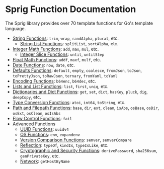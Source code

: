 # Sprig Function Documentation

The Sprig library provides over 70 template functions for Go's template language.

- [String Functions](strings.md): `trim`, `wrap`, `randAlpha`, `plural`, etc.
  - [String List Functions](string_slice.md): `splitList`, `sortAlpha`, etc.
- [Integer Math Functions](math.md): `add`, `max`, `mul`, etc.
  - [Integer Slice Functions](integer_slice.md): `until`, `untilStep`
- [Float Math Functions](mathf.md): `addf`, `maxf`, `mulf`, etc.
- [Date Functions](date.md): `now`, `date`, etc.
- [Defaults Functions](defaults.md): `default`, `empty`, `coalesce`, `fromJson`, `toJson`, `toPrettyJson`, `toRawJson`, `ternary`, `fromYaml`, `toYaml`
- [Encoding Functions](encoding.md): `b64enc`, `b64dec`, etc.
- [Lists and List Functions](lists.md): `list`, `first`, `uniq`, etc.
- [Dictionaries and Dict Functions](dicts.md): `get`, `set`, `dict`, `hasKey`, `pluck`, `dig`, `deepCopy`, etc.
- [Type Conversion Functions](conversion.md): `atoi`, `int64`, `toString`, etc.
- [Path and Filepath Functions](paths.md): `base`, `dir`, `ext`, `clean`, `isAbs`, `osBase`, `osDir`, `osExt`, `osClean`, `osIsAbs`
- [Flow Control Functions](flow_control.md): `fail`
- Advanced Functions
  - [UUID Functions](uuid.md): `uuidv4`
  - [OS Functions](os.md): `env`, `expandenv`
  - [Version Comparison Functions](semver.md): `semver`, `semverCompare`
  - [Reflection](reflection.md): `typeOf`, `kindIs`, `typeIsLike`, etc.
  - [Cryptographic and Security Functions](crypto.md): `derivePassword`, `sha256sum`, `genPrivateKey`, etc.
  - [Network](network.md): `getHostByName`

